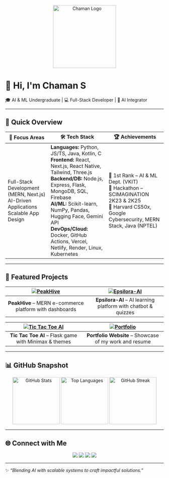 <!-- Centered Logo -->
<div align="center">
  <img src="screenshots/logo.png" alt="Chaman Logo" width="200"/>
</div>

# 👋 Hi, I'm Chaman S  
🎓 AI & ML Undergraduate | 💻 Full-Stack Developer | 🤖 AI Integrator  

---

## 📌 Quick Overview  

| 🎯 Focus Areas | 🛠️ Tech Stack | 🏆 Achievements |
|---------------|---------------|----------------|
| Full-Stack Development (MERN, Next.js) <br> AI-Driven Applications <br> Scalable App Design | **Languages:** Python, JS/TS, Java, Kotlin, C <br> **Frontend:** React, Next.js, React Native, Tailwind, Three.js <br> **Backend/DB:** Node.js, Express, Flask, MongoDB, SQL, Firebase <br> **AI/ML:** Scikit-learn, NumPy, Pandas, Hugging Face, Gemini API <br> **DevOps/Cloud:** Docker, GitHub Actions, Vercel, Netlify, Render, Linux, Kubernetes | 🥇 1st Rank – AI & ML Dept. (VKIT) <br> 🥈 Hackathon – SCIMAGINATION 2K23 & 2K25 <br> 📜 Harvard CS50x, Google Cybersecurity, MERN Stack, Java (NPTEL) |

---

## 🚀 Featured Projects  

| [![PeakHive](screenshots/peakhive.png)](https://peakhive.vercel.app/) | [![Epsilora-AI](screenshots/epsilora.png)](http://epsilora.vercel.app/) |
|:-------------------------------------------------------------------:|:---------------------------------------------------------------------:|
| **PeakHive** – MERN e-commerce platform with dashboards | **Epsilora-AI** – AI learning platform with chatbot & quizzes |

| [![Tic Tac Toe AI](screenshots/tictactoe.png)](https://tictactoe-ai-chammy.vercel.app/) | [![Portfolio](screenshots/portfolio.png)](https://github.com/chaman2003/personal_website) |
|:-------------------------------------------------------------------:|:---------------------------------------------------------------------:|
| **Tic Tac Toe AI** – Flask game with Minimax & themes | **Portfolio Website** – Showcase of my work and resume |

---

## 📊 GitHub Snapshot  

<div align="center">

<img height="150" src="https://github-readme-stats.vercel.app/api?username=chaman2003&show_icons=true&theme=radical&rank_icon=github&custom_title=GitHub%20Stats&hide_border=true" alt="GitHub Stats"/>  
<img height="150" src="https://github-readme-stats.vercel.app/api/top-langs/?username=chaman2003&layout=compact&theme=radical&hide_border=true" alt="Top Languages"/>  
<img height="150" src="https://streak-stats.demolab.com?user=chaman2003&theme=radical&hide_border=true" alt="GitHub Streak"/>  

</div>

---

## 🌐 Connect with Me  

<div align="center">
  <a href="https://www.linkedin.com/in/chaman2003"><img src="https://img.shields.io/badge/LinkedIn-0A66C2?logo=linkedin&logoColor=white&style=for-the-badge"/></a>
  <a href="https://github.com/chaman2003"><img src="https://img.shields.io/badge/GitHub-000?logo=github&logoColor=white&style=for-the-badge"/></a>
  <a href="mailto:chamans7952@gmail.com"><img src="https://img.shields.io/badge/Email-D14836?logo=gmail&logoColor=white&style=for-the-badge"/></a>
  <a href="https://peakhive.vercel.app/"><img src="https://img.shields.io/badge/Portfolio-FF7139?logo=firefox&logoColor=white&style=for-the-badge"/></a>
</div>

---

✨ *“Blending AI with scalable systems to craft impactful solutions.”*
